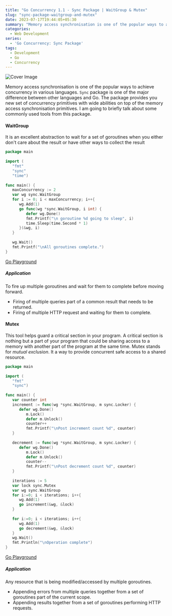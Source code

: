 ```yaml
---
title: "Go Concurrency 1.1 - Sync Package | WaitGroup & Mutex"
slug: "sync-package-waitgroup-and-mutex"
date: 2023-07-17T19:44:05+05:30
summary: "Memory access synchronisation is one of the popular ways to achieve concurrency in various languages. `Sync` package is one of the major difference between these languages and Go. The package provides you new set of concurrency primitives with wide abilities on top of the memory access synchronisation primitives. I am going to briefly talk about some commonly used tools from this package."
categories:
  - Web Development
series:
  - 'Go Concurrency: Sync Package'
tags:
  - Development
  - Go
  - Concurrency 
---
```

![Cover Image]()

Memory access synchronisation is one of the popular ways to achieve concurrency in various languages. `Sync` package is one of the major difference between other languages and Go. The package provides you new set of concurrency primitives with wide abilities on top of the memory access synchronisation primitives. I am going to briefly talk about some commonly used tools from this package.
#### WaitGroup
It is an excellent abstraction to wait for a set of goroutines when you either don't care about the result or have other ways to collect the result
```Go
package main  
  
import (  
   "fmt"  
   "sync"   
   "time")  
  
func main() {  
   maxConcurrency := 2  
   var wg sync.WaitGroup  
   for i := 0; i < maxConcurrency; i++{  
      wg.Add(1)  
      go func(wg *sync.WaitGroup, i int) {  
         defer wg.Done()  
         fmt.Printf("\n goroutine %d going to sleep", i)  
         time.Sleep(time.Second * 1)  
      }(&wg, i)  
   }  
  
   wg.Wait()  
   fmt.Printf("\nAll goroutines complete.")  
}
```

[Go Playground](https://go.dev/play/p/PHY10Dbx4n9)

##### Application
To fire up multiple goroutines and wait for them to complete before moving forward.
- Firing of multiple queries part of a common result that needs to be returned.
- Firing of multiple HTTP request and waiting for them to complete.

#### Mutex
This tool helps guard a critical section in your program. A critical section is nothing but a part of your program that could be sharing access to a memory with another part of the program at the same time. Mutex stands for _mutual exclusion_. It a way to provide concurrent safe access to a shared resource.

```Go  
package main  
  
import (  
   "fmt"  
   "sync")  
  
func main() {  
   var counter int  
   increment := func(wg *sync.WaitGroup, m sync.Locker) {  
      defer wg.Done()  
         m.Lock()  
         defer m.Unlock()  
         counter++  
         fmt.Printf("\nPost increment count %d", counter)  
   }  
  
   decrement := func(wg *sync.WaitGroup, m sync.Locker) {  
      defer wg.Done()  
         m.Lock()  
         defer m.Unlock()  
         counter--  
         fmt.Printf("\nPost decrement count %d", counter)  
   }  
  
   iterations := 5  
   var lock sync.Mutex  
   var wg sync.WaitGroup  
   for i:=0; i < iterations; i++{  
      wg.Add(1)  
      go increment(&wg, &lock)  
   }  
  
   for i:=0; i < iterations; i++{  
      wg.Add(1)  
      go decrement(&wg, &lock)  
   }  
   wg.Wait()  
   fmt.Println("\nOperation complete")  
}
```

[Go Playground](https://go.dev/play/p/4ULKz0YJ00p)

##### Application
Any resource that is being modified/accessed by multiple goroutines.
- Appending errors from multiple queries together from a set of goroutines part of the current scope.
- Appending results together from a set of goroutines performing HTTP requests.  
